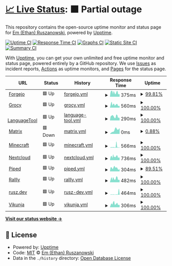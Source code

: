 # [📈 Live Status](https://ethanrusz.github.io/status): <!--live status--> **🟧 Partial outage**

This repository contains the open-source uptime monitor and status page for [Em (Ethan) Ruszanowski](https://rusz.dev), powered by [Upptime](https://github.com/upptime/upptime).

[![Uptime CI](https://github.com/ethanrusz/status/workflows/Uptime%20CI/badge.svg)](https://github.com/ethanrusz/status/actions?query=workflow%3A%22Uptime+CI%22)
[![Response Time CI](https://github.com/ethanrusz/status/workflows/Response%20Time%20CI/badge.svg)](https://github.com/ethanrusz/status/actions?query=workflow%3A%22Response+Time+CI%22)
[![Graphs CI](https://github.com/ethanrusz/status/workflows/Graphs%20CI/badge.svg)](https://github.com/ethanrusz/status/actions?query=workflow%3A%22Graphs+CI%22)
[![Static Site CI](https://github.com/ethanrusz/status/workflows/Static%20Site%20CI/badge.svg)](https://github.com/ethanrusz/status/actions?query=workflow%3A%22Static+Site+CI%22)
[![Summary CI](https://github.com/ethanrusz/status/workflows/Summary%20CI/badge.svg)](https://github.com/ethanrusz/status/actions?query=workflow%3A%22Summary+CI%22)

With [Upptime](https://upptime.js.org), you can get your own unlimited and free uptime monitor and status page, powered entirely by a GitHub repository. We use [Issues](https://github.com/ethanrusz/status/issues) as incident reports, [Actions](https://github.com/ethanrusz/status/actions) as uptime monitors, and [Pages](https://ethanrusz.github.io/status) for the status page.

<!--start: status pages-->
<!-- This summary is generated by Upptime (https://github.com/upptime/upptime) -->
<!-- Do not edit this manually, your changes will be overwritten -->
<!-- prettier-ignore -->
| URL | Status | History | Response Time | Uptime |
| --- | ------ | ------- | ------------- | ------ |
| <img alt="" src="https://icons.duckduckgo.com/ip3/git.rusz.dev.ico" height="13"> [Forgejo](https://git.rusz.dev) | 🟩 Up | [forgejo.yml](https://github.com/emrusz/status/commits/HEAD/history/forgejo.yml) | <details><summary><img alt="Response time graph" src="./graphs/forgejo/response-time-week.png" height="20"> 375ms</summary><br><a href="https://status.rusz.dev/history/forgejo"><img alt="Response time 422" src="https://img.shields.io/endpoint?url=https%3A%2F%2Fraw.githubusercontent.com%2Femrusz%2Fstatus%2FHEAD%2Fapi%2Fforgejo%2Fresponse-time.json"></a><br><a href="https://status.rusz.dev/history/forgejo"><img alt="24-hour response time 286" src="https://img.shields.io/endpoint?url=https%3A%2F%2Fraw.githubusercontent.com%2Femrusz%2Fstatus%2FHEAD%2Fapi%2Fforgejo%2Fresponse-time-day.json"></a><br><a href="https://status.rusz.dev/history/forgejo"><img alt="7-day response time 375" src="https://img.shields.io/endpoint?url=https%3A%2F%2Fraw.githubusercontent.com%2Femrusz%2Fstatus%2FHEAD%2Fapi%2Fforgejo%2Fresponse-time-week.json"></a><br><a href="https://status.rusz.dev/history/forgejo"><img alt="30-day response time 415" src="https://img.shields.io/endpoint?url=https%3A%2F%2Fraw.githubusercontent.com%2Femrusz%2Fstatus%2FHEAD%2Fapi%2Fforgejo%2Fresponse-time-month.json"></a><br><a href="https://status.rusz.dev/history/forgejo"><img alt="1-year response time 401" src="https://img.shields.io/endpoint?url=https%3A%2F%2Fraw.githubusercontent.com%2Femrusz%2Fstatus%2FHEAD%2Fapi%2Fforgejo%2Fresponse-time-year.json"></a></details> | <details><summary><a href="https://status.rusz.dev/history/forgejo">99.81%</a></summary><a href="https://status.rusz.dev/history/forgejo"><img alt="All-time uptime 99.89%" src="https://img.shields.io/endpoint?url=https%3A%2F%2Fraw.githubusercontent.com%2Femrusz%2Fstatus%2FHEAD%2Fapi%2Fforgejo%2Fuptime.json"></a><br><a href="https://status.rusz.dev/history/forgejo"><img alt="24-hour uptime 100.00%" src="https://img.shields.io/endpoint?url=https%3A%2F%2Fraw.githubusercontent.com%2Femrusz%2Fstatus%2FHEAD%2Fapi%2Fforgejo%2Fuptime-day.json"></a><br><a href="https://status.rusz.dev/history/forgejo"><img alt="7-day uptime 99.81%" src="https://img.shields.io/endpoint?url=https%3A%2F%2Fraw.githubusercontent.com%2Femrusz%2Fstatus%2FHEAD%2Fapi%2Fforgejo%2Fuptime-week.json"></a><br><a href="https://status.rusz.dev/history/forgejo"><img alt="30-day uptime 99.86%" src="https://img.shields.io/endpoint?url=https%3A%2F%2Fraw.githubusercontent.com%2Femrusz%2Fstatus%2FHEAD%2Fapi%2Fforgejo%2Fuptime-month.json"></a><br><a href="https://status.rusz.dev/history/forgejo"><img alt="1-year uptime 99.87%" src="https://img.shields.io/endpoint?url=https%3A%2F%2Fraw.githubusercontent.com%2Femrusz%2Fstatus%2FHEAD%2Fapi%2Fforgejo%2Fuptime-year.json"></a></details>
| <img alt="" src="https://icons.duckduckgo.com/ip3/grocy.beans.team.ico" height="13"> [Grocy](https://grocy.beans.team) | 🟩 Up | [grocy.yml](https://github.com/emrusz/status/commits/HEAD/history/grocy.yml) | <details><summary><img alt="Response time graph" src="./graphs/grocy/response-time-week.png" height="20"> 560ms</summary><br><a href="https://status.rusz.dev/history/grocy"><img alt="Response time 652" src="https://img.shields.io/endpoint?url=https%3A%2F%2Fraw.githubusercontent.com%2Femrusz%2Fstatus%2FHEAD%2Fapi%2Fgrocy%2Fresponse-time.json"></a><br><a href="https://status.rusz.dev/history/grocy"><img alt="24-hour response time 534" src="https://img.shields.io/endpoint?url=https%3A%2F%2Fraw.githubusercontent.com%2Femrusz%2Fstatus%2FHEAD%2Fapi%2Fgrocy%2Fresponse-time-day.json"></a><br><a href="https://status.rusz.dev/history/grocy"><img alt="7-day response time 560" src="https://img.shields.io/endpoint?url=https%3A%2F%2Fraw.githubusercontent.com%2Femrusz%2Fstatus%2FHEAD%2Fapi%2Fgrocy%2Fresponse-time-week.json"></a><br><a href="https://status.rusz.dev/history/grocy"><img alt="30-day response time 615" src="https://img.shields.io/endpoint?url=https%3A%2F%2Fraw.githubusercontent.com%2Femrusz%2Fstatus%2FHEAD%2Fapi%2Fgrocy%2Fresponse-time-month.json"></a><br><a href="https://status.rusz.dev/history/grocy"><img alt="1-year response time 624" src="https://img.shields.io/endpoint?url=https%3A%2F%2Fraw.githubusercontent.com%2Femrusz%2Fstatus%2FHEAD%2Fapi%2Fgrocy%2Fresponse-time-year.json"></a></details> | <details><summary><a href="https://status.rusz.dev/history/grocy">100.00%</a></summary><a href="https://status.rusz.dev/history/grocy"><img alt="All-time uptime 99.90%" src="https://img.shields.io/endpoint?url=https%3A%2F%2Fraw.githubusercontent.com%2Femrusz%2Fstatus%2FHEAD%2Fapi%2Fgrocy%2Fuptime.json"></a><br><a href="https://status.rusz.dev/history/grocy"><img alt="24-hour uptime 100.00%" src="https://img.shields.io/endpoint?url=https%3A%2F%2Fraw.githubusercontent.com%2Femrusz%2Fstatus%2FHEAD%2Fapi%2Fgrocy%2Fuptime-day.json"></a><br><a href="https://status.rusz.dev/history/grocy"><img alt="7-day uptime 100.00%" src="https://img.shields.io/endpoint?url=https%3A%2F%2Fraw.githubusercontent.com%2Femrusz%2Fstatus%2FHEAD%2Fapi%2Fgrocy%2Fuptime-week.json"></a><br><a href="https://status.rusz.dev/history/grocy"><img alt="30-day uptime 99.91%" src="https://img.shields.io/endpoint?url=https%3A%2F%2Fraw.githubusercontent.com%2Femrusz%2Fstatus%2FHEAD%2Fapi%2Fgrocy%2Fuptime-month.json"></a><br><a href="https://status.rusz.dev/history/grocy"><img alt="1-year uptime 99.92%" src="https://img.shields.io/endpoint?url=https%3A%2F%2Fraw.githubusercontent.com%2Femrusz%2Fstatus%2FHEAD%2Fapi%2Fgrocy%2Fuptime-year.json"></a></details>
| <img alt="" src="https://icons.duckduckgo.com/ip3/lt.rusz.dev.ico" height="13"> [LanguageTool](https://lt.rusz.dev/v2/languages) | 🟩 Up | [language-tool.yml](https://github.com/emrusz/status/commits/HEAD/history/language-tool.yml) | <details><summary><img alt="Response time graph" src="./graphs/language-tool/response-time-week.png" height="20"> 290ms</summary><br><a href="https://status.rusz.dev/history/language-tool"><img alt="Response time 335" src="https://img.shields.io/endpoint?url=https%3A%2F%2Fraw.githubusercontent.com%2Femrusz%2Fstatus%2FHEAD%2Fapi%2Flanguage-tool%2Fresponse-time.json"></a><br><a href="https://status.rusz.dev/history/language-tool"><img alt="24-hour response time 193" src="https://img.shields.io/endpoint?url=https%3A%2F%2Fraw.githubusercontent.com%2Femrusz%2Fstatus%2FHEAD%2Fapi%2Flanguage-tool%2Fresponse-time-day.json"></a><br><a href="https://status.rusz.dev/history/language-tool"><img alt="7-day response time 290" src="https://img.shields.io/endpoint?url=https%3A%2F%2Fraw.githubusercontent.com%2Femrusz%2Fstatus%2FHEAD%2Fapi%2Flanguage-tool%2Fresponse-time-week.json"></a><br><a href="https://status.rusz.dev/history/language-tool"><img alt="30-day response time 312" src="https://img.shields.io/endpoint?url=https%3A%2F%2Fraw.githubusercontent.com%2Femrusz%2Fstatus%2FHEAD%2Fapi%2Flanguage-tool%2Fresponse-time-month.json"></a><br><a href="https://status.rusz.dev/history/language-tool"><img alt="1-year response time 319" src="https://img.shields.io/endpoint?url=https%3A%2F%2Fraw.githubusercontent.com%2Femrusz%2Fstatus%2FHEAD%2Fapi%2Flanguage-tool%2Fresponse-time-year.json"></a></details> | <details><summary><a href="https://status.rusz.dev/history/language-tool">100.00%</a></summary><a href="https://status.rusz.dev/history/language-tool"><img alt="All-time uptime 99.89%" src="https://img.shields.io/endpoint?url=https%3A%2F%2Fraw.githubusercontent.com%2Femrusz%2Fstatus%2FHEAD%2Fapi%2Flanguage-tool%2Fuptime.json"></a><br><a href="https://status.rusz.dev/history/language-tool"><img alt="24-hour uptime 100.00%" src="https://img.shields.io/endpoint?url=https%3A%2F%2Fraw.githubusercontent.com%2Femrusz%2Fstatus%2FHEAD%2Fapi%2Flanguage-tool%2Fuptime-day.json"></a><br><a href="https://status.rusz.dev/history/language-tool"><img alt="7-day uptime 100.00%" src="https://img.shields.io/endpoint?url=https%3A%2F%2Fraw.githubusercontent.com%2Femrusz%2Fstatus%2FHEAD%2Fapi%2Flanguage-tool%2Fuptime-week.json"></a><br><a href="https://status.rusz.dev/history/language-tool"><img alt="30-day uptime 99.91%" src="https://img.shields.io/endpoint?url=https%3A%2F%2Fraw.githubusercontent.com%2Femrusz%2Fstatus%2FHEAD%2Fapi%2Flanguage-tool%2Fuptime-month.json"></a><br><a href="https://status.rusz.dev/history/language-tool"><img alt="1-year uptime 99.92%" src="https://img.shields.io/endpoint?url=https%3A%2F%2Fraw.githubusercontent.com%2Femrusz%2Fstatus%2FHEAD%2Fapi%2Flanguage-tool%2Fuptime-year.json"></a></details>
| <img alt="" src="https://icons.duckduckgo.com/ip3/synapse.rusz.dev.ico" height="13"> [Matrix](https://synapse.rusz.dev) | 🟥 Down | [matrix.yml](https://github.com/emrusz/status/commits/HEAD/history/matrix.yml) | <details><summary><img alt="Response time graph" src="./graphs/matrix/response-time-week.png" height="20"> 0ms</summary><br><a href="https://status.rusz.dev/history/matrix"><img alt="Response time 0" src="https://img.shields.io/endpoint?url=https%3A%2F%2Fraw.githubusercontent.com%2Femrusz%2Fstatus%2FHEAD%2Fapi%2Fmatrix%2Fresponse-time.json"></a><br><a href="https://status.rusz.dev/history/matrix"><img alt="24-hour response time 0" src="https://img.shields.io/endpoint?url=https%3A%2F%2Fraw.githubusercontent.com%2Femrusz%2Fstatus%2FHEAD%2Fapi%2Fmatrix%2Fresponse-time-day.json"></a><br><a href="https://status.rusz.dev/history/matrix"><img alt="7-day response time 0" src="https://img.shields.io/endpoint?url=https%3A%2F%2Fraw.githubusercontent.com%2Femrusz%2Fstatus%2FHEAD%2Fapi%2Fmatrix%2Fresponse-time-week.json"></a><br><a href="https://status.rusz.dev/history/matrix"><img alt="30-day response time 0" src="https://img.shields.io/endpoint?url=https%3A%2F%2Fraw.githubusercontent.com%2Femrusz%2Fstatus%2FHEAD%2Fapi%2Fmatrix%2Fresponse-time-month.json"></a><br><a href="https://status.rusz.dev/history/matrix"><img alt="1-year response time 0" src="https://img.shields.io/endpoint?url=https%3A%2F%2Fraw.githubusercontent.com%2Femrusz%2Fstatus%2FHEAD%2Fapi%2Fmatrix%2Fresponse-time-year.json"></a></details> | <details><summary><a href="https://status.rusz.dev/history/matrix">0.88%</a></summary><a href="https://status.rusz.dev/history/matrix"><img alt="All-time uptime 0.88%" src="https://img.shields.io/endpoint?url=https%3A%2F%2Fraw.githubusercontent.com%2Femrusz%2Fstatus%2FHEAD%2Fapi%2Fmatrix%2Fuptime.json"></a><br><a href="https://status.rusz.dev/history/matrix"><img alt="24-hour uptime 0.88%" src="https://img.shields.io/endpoint?url=https%3A%2F%2Fraw.githubusercontent.com%2Femrusz%2Fstatus%2FHEAD%2Fapi%2Fmatrix%2Fuptime-day.json"></a><br><a href="https://status.rusz.dev/history/matrix"><img alt="7-day uptime 0.88%" src="https://img.shields.io/endpoint?url=https%3A%2F%2Fraw.githubusercontent.com%2Femrusz%2Fstatus%2FHEAD%2Fapi%2Fmatrix%2Fuptime-week.json"></a><br><a href="https://status.rusz.dev/history/matrix"><img alt="30-day uptime 0.88%" src="https://img.shields.io/endpoint?url=https%3A%2F%2Fraw.githubusercontent.com%2Femrusz%2Fstatus%2FHEAD%2Fapi%2Fmatrix%2Fuptime-month.json"></a><br><a href="https://status.rusz.dev/history/matrix"><img alt="1-year uptime 0.88%" src="https://img.shields.io/endpoint?url=https%3A%2F%2Fraw.githubusercontent.com%2Femrusz%2Fstatus%2FHEAD%2Fapi%2Fmatrix%2Fuptime-year.json"></a></details>
| <img alt="" src="https://icons.duckduckgo.com/ip3/horseplay.space.ico" height="13"> [Minecraft](https://horseplay.space) | 🟩 Up | [minecraft.yml](https://github.com/emrusz/status/commits/HEAD/history/minecraft.yml) | <details><summary><img alt="Response time graph" src="./graphs/minecraft/response-time-week.png" height="20"> 566ms</summary><br><a href="https://status.rusz.dev/history/minecraft"><img alt="Response time 310" src="https://img.shields.io/endpoint?url=https%3A%2F%2Fraw.githubusercontent.com%2Femrusz%2Fstatus%2FHEAD%2Fapi%2Fminecraft%2Fresponse-time.json"></a><br><a href="https://status.rusz.dev/history/minecraft"><img alt="24-hour response time 251" src="https://img.shields.io/endpoint?url=https%3A%2F%2Fraw.githubusercontent.com%2Femrusz%2Fstatus%2FHEAD%2Fapi%2Fminecraft%2Fresponse-time-day.json"></a><br><a href="https://status.rusz.dev/history/minecraft"><img alt="7-day response time 566" src="https://img.shields.io/endpoint?url=https%3A%2F%2Fraw.githubusercontent.com%2Femrusz%2Fstatus%2FHEAD%2Fapi%2Fminecraft%2Fresponse-time-week.json"></a><br><a href="https://status.rusz.dev/history/minecraft"><img alt="30-day response time 374" src="https://img.shields.io/endpoint?url=https%3A%2F%2Fraw.githubusercontent.com%2Femrusz%2Fstatus%2FHEAD%2Fapi%2Fminecraft%2Fresponse-time-month.json"></a><br><a href="https://status.rusz.dev/history/minecraft"><img alt="1-year response time 294" src="https://img.shields.io/endpoint?url=https%3A%2F%2Fraw.githubusercontent.com%2Femrusz%2Fstatus%2FHEAD%2Fapi%2Fminecraft%2Fresponse-time-year.json"></a></details> | <details><summary><a href="https://status.rusz.dev/history/minecraft">100.00%</a></summary><a href="https://status.rusz.dev/history/minecraft"><img alt="All-time uptime 99.78%" src="https://img.shields.io/endpoint?url=https%3A%2F%2Fraw.githubusercontent.com%2Femrusz%2Fstatus%2FHEAD%2Fapi%2Fminecraft%2Fuptime.json"></a><br><a href="https://status.rusz.dev/history/minecraft"><img alt="24-hour uptime 100.00%" src="https://img.shields.io/endpoint?url=https%3A%2F%2Fraw.githubusercontent.com%2Femrusz%2Fstatus%2FHEAD%2Fapi%2Fminecraft%2Fuptime-day.json"></a><br><a href="https://status.rusz.dev/history/minecraft"><img alt="7-day uptime 100.00%" src="https://img.shields.io/endpoint?url=https%3A%2F%2Fraw.githubusercontent.com%2Femrusz%2Fstatus%2FHEAD%2Fapi%2Fminecraft%2Fuptime-week.json"></a><br><a href="https://status.rusz.dev/history/minecraft"><img alt="30-day uptime 99.95%" src="https://img.shields.io/endpoint?url=https%3A%2F%2Fraw.githubusercontent.com%2Femrusz%2Fstatus%2FHEAD%2Fapi%2Fminecraft%2Fuptime-month.json"></a><br><a href="https://status.rusz.dev/history/minecraft"><img alt="1-year uptime 99.84%" src="https://img.shields.io/endpoint?url=https%3A%2F%2Fraw.githubusercontent.com%2Femrusz%2Fstatus%2FHEAD%2Fapi%2Fminecraft%2Fuptime-year.json"></a></details>
| <img alt="" src="https://icons.duckduckgo.com/ip3/cloud.beans.team.ico" height="13"> [Nextcloud](https://cloud.beans.team) | 🟩 Up | [nextcloud.yml](https://github.com/emrusz/status/commits/HEAD/history/nextcloud.yml) | <details><summary><img alt="Response time graph" src="./graphs/nextcloud/response-time-week.png" height="20"> 736ms</summary><br><a href="https://status.rusz.dev/history/nextcloud"><img alt="Response time 896" src="https://img.shields.io/endpoint?url=https%3A%2F%2Fraw.githubusercontent.com%2Femrusz%2Fstatus%2FHEAD%2Fapi%2Fnextcloud%2Fresponse-time.json"></a><br><a href="https://status.rusz.dev/history/nextcloud"><img alt="24-hour response time 594" src="https://img.shields.io/endpoint?url=https%3A%2F%2Fraw.githubusercontent.com%2Femrusz%2Fstatus%2FHEAD%2Fapi%2Fnextcloud%2Fresponse-time-day.json"></a><br><a href="https://status.rusz.dev/history/nextcloud"><img alt="7-day response time 736" src="https://img.shields.io/endpoint?url=https%3A%2F%2Fraw.githubusercontent.com%2Femrusz%2Fstatus%2FHEAD%2Fapi%2Fnextcloud%2Fresponse-time-week.json"></a><br><a href="https://status.rusz.dev/history/nextcloud"><img alt="30-day response time 794" src="https://img.shields.io/endpoint?url=https%3A%2F%2Fraw.githubusercontent.com%2Femrusz%2Fstatus%2FHEAD%2Fapi%2Fnextcloud%2Fresponse-time-month.json"></a><br><a href="https://status.rusz.dev/history/nextcloud"><img alt="1-year response time 845" src="https://img.shields.io/endpoint?url=https%3A%2F%2Fraw.githubusercontent.com%2Femrusz%2Fstatus%2FHEAD%2Fapi%2Fnextcloud%2Fresponse-time-year.json"></a></details> | <details><summary><a href="https://status.rusz.dev/history/nextcloud">100.00%</a></summary><a href="https://status.rusz.dev/history/nextcloud"><img alt="All-time uptime 99.90%" src="https://img.shields.io/endpoint?url=https%3A%2F%2Fraw.githubusercontent.com%2Femrusz%2Fstatus%2FHEAD%2Fapi%2Fnextcloud%2Fuptime.json"></a><br><a href="https://status.rusz.dev/history/nextcloud"><img alt="24-hour uptime 100.00%" src="https://img.shields.io/endpoint?url=https%3A%2F%2Fraw.githubusercontent.com%2Femrusz%2Fstatus%2FHEAD%2Fapi%2Fnextcloud%2Fuptime-day.json"></a><br><a href="https://status.rusz.dev/history/nextcloud"><img alt="7-day uptime 100.00%" src="https://img.shields.io/endpoint?url=https%3A%2F%2Fraw.githubusercontent.com%2Femrusz%2Fstatus%2FHEAD%2Fapi%2Fnextcloud%2Fuptime-week.json"></a><br><a href="https://status.rusz.dev/history/nextcloud"><img alt="30-day uptime 99.95%" src="https://img.shields.io/endpoint?url=https%3A%2F%2Fraw.githubusercontent.com%2Femrusz%2Fstatus%2FHEAD%2Fapi%2Fnextcloud%2Fuptime-month.json"></a><br><a href="https://status.rusz.dev/history/nextcloud"><img alt="1-year uptime 99.93%" src="https://img.shields.io/endpoint?url=https%3A%2F%2Fraw.githubusercontent.com%2Femrusz%2Fstatus%2FHEAD%2Fapi%2Fnextcloud%2Fuptime-year.json"></a></details>
| <img alt="" src="https://icons.duckduckgo.com/ip3/piped.beans.team.ico" height="13"> [Piped](https://piped.beans.team) | 🟩 Up | [piped.yml](https://github.com/emrusz/status/commits/HEAD/history/piped.yml) | <details><summary><img alt="Response time graph" src="./graphs/piped/response-time-week.png" height="20"> 304ms</summary><br><a href="https://status.rusz.dev/history/piped"><img alt="Response time 284" src="https://img.shields.io/endpoint?url=https%3A%2F%2Fraw.githubusercontent.com%2Femrusz%2Fstatus%2FHEAD%2Fapi%2Fpiped%2Fresponse-time.json"></a><br><a href="https://status.rusz.dev/history/piped"><img alt="24-hour response time 225" src="https://img.shields.io/endpoint?url=https%3A%2F%2Fraw.githubusercontent.com%2Femrusz%2Fstatus%2FHEAD%2Fapi%2Fpiped%2Fresponse-time-day.json"></a><br><a href="https://status.rusz.dev/history/piped"><img alt="7-day response time 304" src="https://img.shields.io/endpoint?url=https%3A%2F%2Fraw.githubusercontent.com%2Femrusz%2Fstatus%2FHEAD%2Fapi%2Fpiped%2Fresponse-time-week.json"></a><br><a href="https://status.rusz.dev/history/piped"><img alt="30-day response time 296" src="https://img.shields.io/endpoint?url=https%3A%2F%2Fraw.githubusercontent.com%2Femrusz%2Fstatus%2FHEAD%2Fapi%2Fpiped%2Fresponse-time-month.json"></a><br><a href="https://status.rusz.dev/history/piped"><img alt="1-year response time 280" src="https://img.shields.io/endpoint?url=https%3A%2F%2Fraw.githubusercontent.com%2Femrusz%2Fstatus%2FHEAD%2Fapi%2Fpiped%2Fresponse-time-year.json"></a></details> | <details><summary><a href="https://status.rusz.dev/history/piped">89.51%</a></summary><a href="https://status.rusz.dev/history/piped"><img alt="All-time uptime 99.75%" src="https://img.shields.io/endpoint?url=https%3A%2F%2Fraw.githubusercontent.com%2Femrusz%2Fstatus%2FHEAD%2Fapi%2Fpiped%2Fuptime.json"></a><br><a href="https://status.rusz.dev/history/piped"><img alt="24-hour uptime 100.00%" src="https://img.shields.io/endpoint?url=https%3A%2F%2Fraw.githubusercontent.com%2Femrusz%2Fstatus%2FHEAD%2Fapi%2Fpiped%2Fuptime-day.json"></a><br><a href="https://status.rusz.dev/history/piped"><img alt="7-day uptime 89.51%" src="https://img.shields.io/endpoint?url=https%3A%2F%2Fraw.githubusercontent.com%2Femrusz%2Fstatus%2FHEAD%2Fapi%2Fpiped%2Fuptime-week.json"></a><br><a href="https://status.rusz.dev/history/piped"><img alt="30-day uptime 97.54%" src="https://img.shields.io/endpoint?url=https%3A%2F%2Fraw.githubusercontent.com%2Femrusz%2Fstatus%2FHEAD%2Fapi%2Fpiped%2Fuptime-month.json"></a><br><a href="https://status.rusz.dev/history/piped"><img alt="1-year uptime 99.73%" src="https://img.shields.io/endpoint?url=https%3A%2F%2Fraw.githubusercontent.com%2Femrusz%2Fstatus%2FHEAD%2Fapi%2Fpiped%2Fuptime-year.json"></a></details>
| <img alt="" src="https://icons.duckduckgo.com/ip3/rallly.rusz.dev.ico" height="13"> [Rallly](https://rallly.rusz.dev) | 🟩 Up | [rallly.yml](https://github.com/emrusz/status/commits/HEAD/history/rallly.yml) | <details><summary><img alt="Response time graph" src="./graphs/rallly/response-time-week.png" height="20"> 482ms</summary><br><a href="https://status.rusz.dev/history/rallly"><img alt="Response time 522" src="https://img.shields.io/endpoint?url=https%3A%2F%2Fraw.githubusercontent.com%2Femrusz%2Fstatus%2FHEAD%2Fapi%2Frallly%2Fresponse-time.json"></a><br><a href="https://status.rusz.dev/history/rallly"><img alt="24-hour response time 371" src="https://img.shields.io/endpoint?url=https%3A%2F%2Fraw.githubusercontent.com%2Femrusz%2Fstatus%2FHEAD%2Fapi%2Frallly%2Fresponse-time-day.json"></a><br><a href="https://status.rusz.dev/history/rallly"><img alt="7-day response time 482" src="https://img.shields.io/endpoint?url=https%3A%2F%2Fraw.githubusercontent.com%2Femrusz%2Fstatus%2FHEAD%2Fapi%2Frallly%2Fresponse-time-week.json"></a><br><a href="https://status.rusz.dev/history/rallly"><img alt="30-day response time 470" src="https://img.shields.io/endpoint?url=https%3A%2F%2Fraw.githubusercontent.com%2Femrusz%2Fstatus%2FHEAD%2Fapi%2Frallly%2Fresponse-time-month.json"></a><br><a href="https://status.rusz.dev/history/rallly"><img alt="1-year response time 529" src="https://img.shields.io/endpoint?url=https%3A%2F%2Fraw.githubusercontent.com%2Femrusz%2Fstatus%2FHEAD%2Fapi%2Frallly%2Fresponse-time-year.json"></a></details> | <details><summary><a href="https://status.rusz.dev/history/rallly">100.00%</a></summary><a href="https://status.rusz.dev/history/rallly"><img alt="All-time uptime 98.71%" src="https://img.shields.io/endpoint?url=https%3A%2F%2Fraw.githubusercontent.com%2Femrusz%2Fstatus%2FHEAD%2Fapi%2Frallly%2Fuptime.json"></a><br><a href="https://status.rusz.dev/history/rallly"><img alt="24-hour uptime 100.00%" src="https://img.shields.io/endpoint?url=https%3A%2F%2Fraw.githubusercontent.com%2Femrusz%2Fstatus%2FHEAD%2Fapi%2Frallly%2Fuptime-day.json"></a><br><a href="https://status.rusz.dev/history/rallly"><img alt="7-day uptime 100.00%" src="https://img.shields.io/endpoint?url=https%3A%2F%2Fraw.githubusercontent.com%2Femrusz%2Fstatus%2FHEAD%2Fapi%2Frallly%2Fuptime-week.json"></a><br><a href="https://status.rusz.dev/history/rallly"><img alt="30-day uptime 80.59%" src="https://img.shields.io/endpoint?url=https%3A%2F%2Fraw.githubusercontent.com%2Femrusz%2Fstatus%2FHEAD%2Fapi%2Frallly%2Fuptime-month.json"></a><br><a href="https://status.rusz.dev/history/rallly"><img alt="1-year uptime 98.32%" src="https://img.shields.io/endpoint?url=https%3A%2F%2Fraw.githubusercontent.com%2Femrusz%2Fstatus%2FHEAD%2Fapi%2Frallly%2Fuptime-year.json"></a></details>
| <img alt="" src="https://icons.duckduckgo.com/ip3/rusz.dev.ico" height="13"> [rusz.dev](https://rusz.dev) | 🟩 Up | [rusz-dev.yml](https://github.com/emrusz/status/commits/HEAD/history/rusz-dev.yml) | <details><summary><img alt="Response time graph" src="./graphs/rusz-dev/response-time-week.png" height="20"> 464ms</summary><br><a href="https://status.rusz.dev/history/rusz-dev"><img alt="Response time 144" src="https://img.shields.io/endpoint?url=https%3A%2F%2Fraw.githubusercontent.com%2Femrusz%2Fstatus%2FHEAD%2Fapi%2Frusz-dev%2Fresponse-time.json"></a><br><a href="https://status.rusz.dev/history/rusz-dev"><img alt="24-hour response time 135" src="https://img.shields.io/endpoint?url=https%3A%2F%2Fraw.githubusercontent.com%2Femrusz%2Fstatus%2FHEAD%2Fapi%2Frusz-dev%2Fresponse-time-day.json"></a><br><a href="https://status.rusz.dev/history/rusz-dev"><img alt="7-day response time 464" src="https://img.shields.io/endpoint?url=https%3A%2F%2Fraw.githubusercontent.com%2Femrusz%2Fstatus%2FHEAD%2Fapi%2Frusz-dev%2Fresponse-time-week.json"></a><br><a href="https://status.rusz.dev/history/rusz-dev"><img alt="30-day response time 282" src="https://img.shields.io/endpoint?url=https%3A%2F%2Fraw.githubusercontent.com%2Femrusz%2Fstatus%2FHEAD%2Fapi%2Frusz-dev%2Fresponse-time-month.json"></a><br><a href="https://status.rusz.dev/history/rusz-dev"><img alt="1-year response time 151" src="https://img.shields.io/endpoint?url=https%3A%2F%2Fraw.githubusercontent.com%2Femrusz%2Fstatus%2FHEAD%2Fapi%2Frusz-dev%2Fresponse-time-year.json"></a></details> | <details><summary><a href="https://status.rusz.dev/history/rusz-dev">100.00%</a></summary><a href="https://status.rusz.dev/history/rusz-dev"><img alt="All-time uptime 100.00%" src="https://img.shields.io/endpoint?url=https%3A%2F%2Fraw.githubusercontent.com%2Femrusz%2Fstatus%2FHEAD%2Fapi%2Frusz-dev%2Fuptime.json"></a><br><a href="https://status.rusz.dev/history/rusz-dev"><img alt="24-hour uptime 100.00%" src="https://img.shields.io/endpoint?url=https%3A%2F%2Fraw.githubusercontent.com%2Femrusz%2Fstatus%2FHEAD%2Fapi%2Frusz-dev%2Fuptime-day.json"></a><br><a href="https://status.rusz.dev/history/rusz-dev"><img alt="7-day uptime 100.00%" src="https://img.shields.io/endpoint?url=https%3A%2F%2Fraw.githubusercontent.com%2Femrusz%2Fstatus%2FHEAD%2Fapi%2Frusz-dev%2Fuptime-week.json"></a><br><a href="https://status.rusz.dev/history/rusz-dev"><img alt="30-day uptime 100.00%" src="https://img.shields.io/endpoint?url=https%3A%2F%2Fraw.githubusercontent.com%2Femrusz%2Fstatus%2FHEAD%2Fapi%2Frusz-dev%2Fuptime-month.json"></a><br><a href="https://status.rusz.dev/history/rusz-dev"><img alt="1-year uptime 100.00%" src="https://img.shields.io/endpoint?url=https%3A%2F%2Fraw.githubusercontent.com%2Femrusz%2Fstatus%2FHEAD%2Fapi%2Frusz-dev%2Fuptime-year.json"></a></details>
| <img alt="" src="https://icons.duckduckgo.com/ip3/todo.rusz.dev.ico" height="13"> [Vikunja](https://todo.rusz.dev) | 🟩 Up | [vikunja.yml](https://github.com/emrusz/status/commits/HEAD/history/vikunja.yml) | <details><summary><img alt="Response time graph" src="./graphs/vikunja/response-time-week.png" height="20"> 306ms</summary><br><a href="https://status.rusz.dev/history/vikunja"><img alt="Response time 324" src="https://img.shields.io/endpoint?url=https%3A%2F%2Fraw.githubusercontent.com%2Femrusz%2Fstatus%2FHEAD%2Fapi%2Fvikunja%2Fresponse-time.json"></a><br><a href="https://status.rusz.dev/history/vikunja"><img alt="24-hour response time 232" src="https://img.shields.io/endpoint?url=https%3A%2F%2Fraw.githubusercontent.com%2Femrusz%2Fstatus%2FHEAD%2Fapi%2Fvikunja%2Fresponse-time-day.json"></a><br><a href="https://status.rusz.dev/history/vikunja"><img alt="7-day response time 306" src="https://img.shields.io/endpoint?url=https%3A%2F%2Fraw.githubusercontent.com%2Femrusz%2Fstatus%2FHEAD%2Fapi%2Fvikunja%2Fresponse-time-week.json"></a><br><a href="https://status.rusz.dev/history/vikunja"><img alt="30-day response time 314" src="https://img.shields.io/endpoint?url=https%3A%2F%2Fraw.githubusercontent.com%2Femrusz%2Fstatus%2FHEAD%2Fapi%2Fvikunja%2Fresponse-time-month.json"></a><br><a href="https://status.rusz.dev/history/vikunja"><img alt="1-year response time 302" src="https://img.shields.io/endpoint?url=https%3A%2F%2Fraw.githubusercontent.com%2Femrusz%2Fstatus%2FHEAD%2Fapi%2Fvikunja%2Fresponse-time-year.json"></a></details> | <details><summary><a href="https://status.rusz.dev/history/vikunja">100.00%</a></summary><a href="https://status.rusz.dev/history/vikunja"><img alt="All-time uptime 99.89%" src="https://img.shields.io/endpoint?url=https%3A%2F%2Fraw.githubusercontent.com%2Femrusz%2Fstatus%2FHEAD%2Fapi%2Fvikunja%2Fuptime.json"></a><br><a href="https://status.rusz.dev/history/vikunja"><img alt="24-hour uptime 100.00%" src="https://img.shields.io/endpoint?url=https%3A%2F%2Fraw.githubusercontent.com%2Femrusz%2Fstatus%2FHEAD%2Fapi%2Fvikunja%2Fuptime-day.json"></a><br><a href="https://status.rusz.dev/history/vikunja"><img alt="7-day uptime 100.00%" src="https://img.shields.io/endpoint?url=https%3A%2F%2Fraw.githubusercontent.com%2Femrusz%2Fstatus%2FHEAD%2Fapi%2Fvikunja%2Fuptime-week.json"></a><br><a href="https://status.rusz.dev/history/vikunja"><img alt="30-day uptime 99.95%" src="https://img.shields.io/endpoint?url=https%3A%2F%2Fraw.githubusercontent.com%2Femrusz%2Fstatus%2FHEAD%2Fapi%2Fvikunja%2Fuptime-month.json"></a><br><a href="https://status.rusz.dev/history/vikunja"><img alt="1-year uptime 99.89%" src="https://img.shields.io/endpoint?url=https%3A%2F%2Fraw.githubusercontent.com%2Femrusz%2Fstatus%2FHEAD%2Fapi%2Fvikunja%2Fuptime-year.json"></a></details>

<!--end: status pages-->

[**Visit our status website →**](https://emrusz.github.io/status)

## 📄 License

- Powered by: [Upptime](https://github.com/upptime/upptime)
- Code: [MIT](./LICENSE) © [Em (Ethan) Ruszanowski](https://rusz.dev)
- Data in the `./history` directory: [Open Database License](https://opendatacommons.org/licenses/odbl/1-0/)
